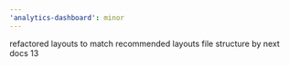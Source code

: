 ```yaml
---
'analytics-dashboard': minor
---
```


refactored layouts to match recommended layouts file structure by next docs 13
